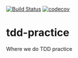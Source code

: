 [![Build Status](https://travis-ci.org/enmotech-go/tdd-practice.svg?branch=hongwei.wu)](https://travis-ci.org/enmotech-go/tdd-practice)
[![codecov](https://codecov.io/gh/enmotech-go/tdd-practice/branch/hongwei.wu/graph/badge.svg)](https://codecov.io/gh/enmotech-go/tdd-practice)
# tdd-practice
Where we do TDD practice